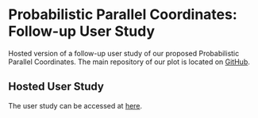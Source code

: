 # Probabilistic Parallel Coordinates: Follow-up User Study

Hosted version of a follow-up user study of our proposed Probabilistic Parallel Coordinates.
The main repository of our plot is located on [GitHub](https://github.com/GabeRealB/ppc/).

## Hosted User Study

The user study can be accessed at [here](https://gaberealb.github.io/ppc-us-1/?v=gtfj).
